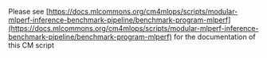 Please see [https://docs.mlcommons.org/cm4mlops/scripts/modular-mlperf-inference-benchmark-pipeline/benchmark-program-mlperf](https://docs.mlcommons.org/cm4mlops/scripts/modular-mlperf-inference-benchmark-pipeline/benchmark-program-mlperf) for the documentation of this CM script
